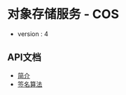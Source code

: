 
# 对象存储服务 - COS
- version : 4


## API文档
- [简介](https://www.qcloud.com/document/product/436/6052)
- [签名算法](https://www.qcloud.com/document/product/436/6054)
